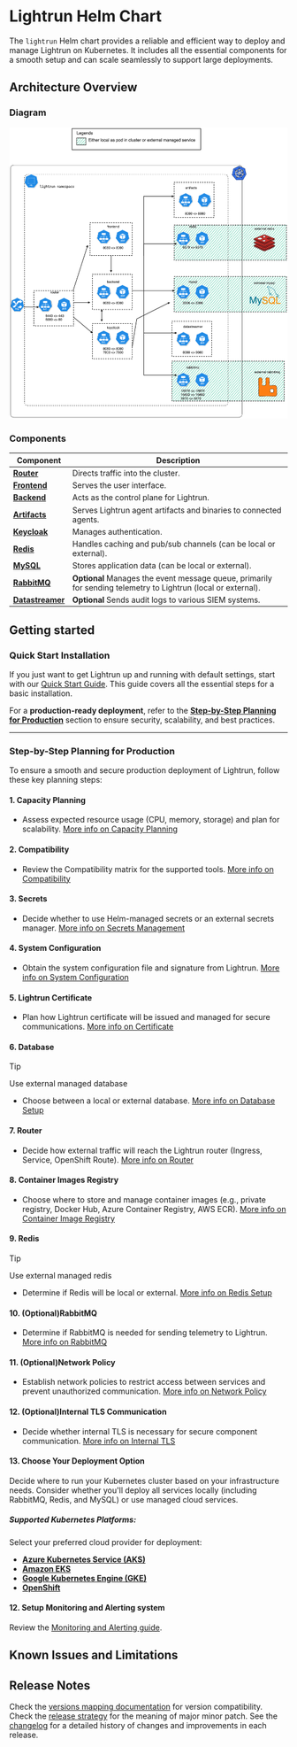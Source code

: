 # Lightrun Helm Chart 
The `lightrun` Helm chart provides a reliable and efficient way to deploy and manage Lightrun on Kubernetes. It includes all the essential components for a smooth setup and can scale seamlessly to support large deployments.
## Architecture Overview
### Diagram
![Diagram](docs/images/architecture-diagram.excalidraw.png "diagram")
### Components

| Component                                           | Description                                                                                                    |
| --------------------------------------------------- | -------------------------------------------------------------------------------------------------------------- |
| [**Router**](docs/components/router/index.md)       | Directs traffic into the cluster.                                                                              |
| [**Frontend**](docs/components/frontend.md)         | Serves the user interface.                                                                                     |
| [**Backend**](docs/components/backend.md)           | Acts as the control plane for Lightrun.                                                                        |
| [**Artifacts**](docs/components/artifacts.md)       | Serves Lightrun agent artifacts and binaries to connected agents.                                              |
| [**Keycloak**](docs/components/keycloak.md)         | Manages authentication.                                                                                        |
| [**Redis**](docs/components/redis.md)               | Handles caching and pub/sub channels (can be local or external).                                               |
| [**MySQL**](docs/components/database.md)            | Stores application data (can be local or external).                                                            |
| [**RabbitMQ**](docs/components/rabbitmq.md)         | **Optional** Manages the event message queue, primarily for sending telemetry to Lightrun (local or external). |
| [**Datastreamer**](docs/components/datastreamer.md) | **Optional** Sends audit logs to various SIEM systems.                                                         |

## Getting started
### **Quick Start Installation**

If you just want to get Lightrun up and running with default settings, start with our [Quick Start Guide](docs/installation/quickstart.md). This guide covers all the essential steps for a basic installation.

For a **production-ready deployment**, refer to the [**Step-by-Step Planning for Production**](#step-by-step-planning-for-production) section to ensure security, scalability, and best practices.

---
### **Step-by-Step Planning for Production**

To ensure a smooth and secure production deployment of Lightrun, follow these key planning steps:
#### **1. Capacity Planning**

- Assess expected resource usage (CPU, memory, storage) and plan for scalability.
    [More info on Capacity Planning](docs/installation/capacity_planning.md)
#### **2. Compatibility**

- Review the Compatibility matrix for the supported tools.
    [More info on Compatibility](docs/installation/compatibility_matrix.md)
#### **3. Secrets**

- Decide whether to use Helm-managed secrets or an external secrets manager.
    [More info on Secrets Management](docs/installation/secrets.md)

#### **4. System Configuration**

- Obtain the system configuration file and signature from Lightrun.
    [More info on System Configuration](docs/advanced/system_config.md)

#### **5. Lightrun Certificate**

- Plan how Lightrun certificate will be issued and managed for secure communications.
    [More info on Certificate](docs/installation/certificate.md)

#### **6. Database**

> [!TIP]
> Use external managed database

- Choose between a local or external database.
    [More info on Database Setup](docs/components/database.md)

#### **7. Router**

- Decide how external traffic will reach the Lightrun router (Ingress, Service, OpenShift Route).
    [More info on Router](docs/components/router/index.md)

#### **8. Container Images Registry**

- Choose where to store and manage container images (e.g., private registry, Docker Hub, Azure Container Registry, AWS ECR).
    [More info on Container Image Registry](docs/installation/container_image_registry.md)

#### **9. Redis**
> [!TIP] 
> Use external managed redis
- Determine if Redis will be local or external.
    [More info on Redis Setup](docs/components/redis.md)

#### **10. (Optional)RabbitMQ**

- Determine if RabbitMQ is needed for sending telemetry to Lightrun.
    [More info on RabbitMQ](docs/components/rabbitmq.md)

#### **11. (Optional)Network Policy**

- Establish network policies to restrict access between services and prevent unauthorized communication.
    [More info on Network Policy](docs/advanced/network_policy.md)

#### **12. (Optional)Internal TLS Communication**

- Decide whether internal TLS is necessary for secure component communication.
    [More info on Internal TLS](docs/advanced/internal_tls.md)

#### **13. Choose Your Deployment Option**

Decide where to run your Kubernetes cluster based on your infrastructure needs. Consider whether you'll deploy all services locally (including RabbitMQ, Redis, and MySQL) or use managed cloud services.
##### **Supported Kubernetes Platforms:**

Select your preferred cloud provider for deployment:

- **[Azure Kubernetes Service (AKS)](docs/installation/cloud/aks.md)**
- **[Amazon EKS](docs/installation/cloud/eks.md)**
- **[Google Kubernetes Engine (GKE)](docs/installation/cloud/gke.md)**
- **[OpenShift](docs/installation/cloud/openshift.md)**

#### **12. Setup Monitoring and Alerting system**

Review the [Monitoring and Alerting guide](docs/monitoring_and_alerting_guide.md).

## Known Issues and Limitations

## Release Notes

Check the [versions mapping documentation](docs/installation/versions_mapping.md) for version compatibility.  
Check the [release strategy](docs/release_strategy.md) for the meaning of major minor patch.
See the [changelog](CHANGELOG.md) for a detailed history of changes and improvements in each release.
